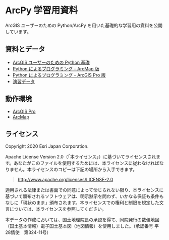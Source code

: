 # ArcPy 学習用資料
ArcGIS ユーザーのための Python/ArcPy を用いた基礎的な学習用の資料を公開しています。


## 資料とデータ
* [ArcGIS ユーザーのための Python 基礎](https://github.com/EsriJapan/arcpy-resources/blob/master/ArcGIS%E3%83%A6%E3%83%BC%E3%82%B6%E3%83%BC%E3%81%AE%E3%81%9F%E3%82%81%E3%81%AEPython%E5%9F%BA%E7%A4%8E.pdf)
* [Python によるプログラミング - ArcMap 版](https://github.com/EsriJapan/arcpy-resources/blob/master/Python%E3%83%97%E3%83%AD%E3%82%B0%E3%83%A9%E3%83%9F%E3%83%B3%E3%82%B0_ArcMap.pdf)
* [Python によるプログラミング - ArcGIS Pro 版](https://github.com/EsriJapan/arcpy-resources/blob/master/Python%E3%83%97%E3%83%AD%E3%82%B0%E3%83%A9%E3%83%9F%E3%83%B3%E3%82%B0_ArcGISPro.pdf)
* [演習データ](https://github.com/EsriJapan/arcpy-resources/tree/master/%E6%BC%94%E7%BF%92%E3%83%87%E3%83%BC%E3%82%BF)

## 動作環境
* [ArcGIS Pro](https://www.esrij.com/products/arcgis-desktop/environments/arcgis-pro/)  
* [ArcMap](https://www.esrij.com/products/arcgis-desktop/environments/arcmap/) 

## ライセンス
Copyright 2020 Esri Japan Corporation.

Apache License Version 2.0（「本ライセンス」）に基づいてライセンスされます。あなたがこのファイルを使用するためには、本ライセンスに従わなければなりません。本ライセンスのコピーは下記の場所から入手できます。

> http://www.apache.org/licenses/LICENSE-2.0

適用される法律または書面での同意によって命じられない限り、本ライセンスに基づいて頒布されるソフトウェアは、明示黙示を問わず、いかなる保証も条件もなしに「現状のまま」頒布されます。本ライセンスでの権利と制限を規定した文言については、本ライセンスを参照してください。

本データの作成においては、国土地理院長の承認を得て、同院発行の数値地図（国土基本情報）電子国土基本図（地図情報）を使用しました。（承認番号 平28情使　第324-11号）

